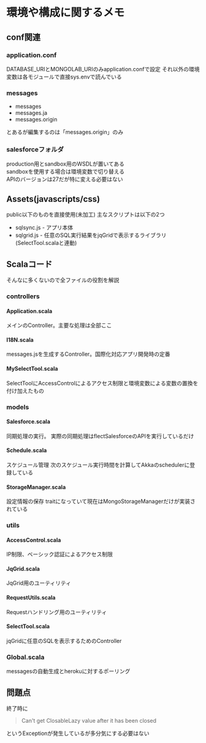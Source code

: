 # 環境や構成に関するメモ

## conf関連
### application.conf
DATABASE_URIとMONGOLAB_URIのみapplication.confで設定
それ以外の環境変数は各モジュールで直接sys.envで読んでいる

### messages
- messages
- messages.ja
- messages.origin

とあるが編集するのは「messages.origin」のみ

### salesforceフォルダ
production用とsandbox用のWSDLが置いてある  
sandboxを使用する場合は環境変数で切り替える  
APIのバージョンは27だが特に変える必要はない

## Assets(javascripts/css)
public以下のものを直接使用(未加工)
主なスクリプトは以下の2つ

- sqlsync.js - アプリ本体
- sqlgrid.js - 任意のSQL実行結果をjqGridで表示するライブラリ(SelectTool.scalaと連動)

## Scalaコード
そんなに多くないので全ファイルの役割を解説

### controllers
#### Application.scala
メインのController。主要な処理は全部ここ

#### I18N.scala
messages.jsを生成するController。国際化対応アプリ開発時の定番

#### MySelectTool.scala 
SelectToolにAccessControlによるアクセス制限と環境変数による変数の置換を付け加えたもの

### models
#### Salesforce.scala
同期処理の実行。
実際の同期処理はflectSalesforceのAPIを実行しているだけ

#### Schedule.scala
スケジュール管理
次のスケジュール実行時間を計算してAkkaのschedulerに登録している

#### StorageManager.scala
設定情報の保存
traitになっていて現在はMongoStorageManagerだけが実装されている

### utils
#### AccessControl.scala
IP制限、ベーシック認証によるアクセス制限

#### JqGrid.scala
JqGrid用のユーティリティ

#### RequestUtils.scala
Requestハンドリング用のユーティリティ

#### SelectTool.scala
jqGridに任意のSQLを表示するためのController

### Global.scala
messagesの自動生成とherokuに対するポーリング

## 問題点
終了時に

> Can't get ClosableLazy value after it has been closed

というExceptionが発生しているが多分気にする必要はない

